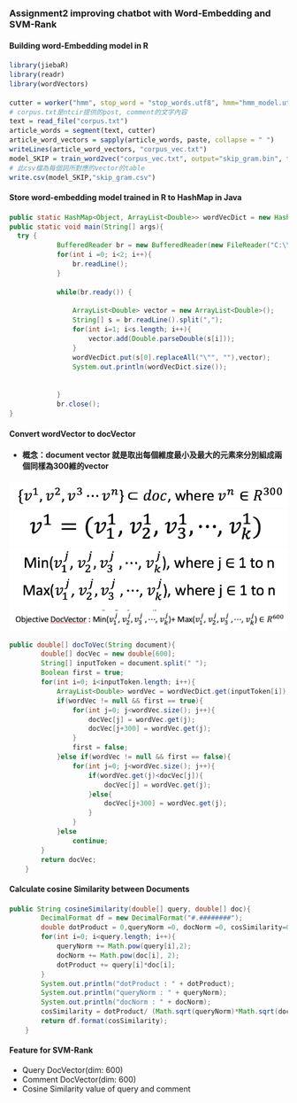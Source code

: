 ### Assignment2 improving chatbot with Word-Embedding and SVM-Rank

#### Building word-Embedding model in R
```R
library(jiebaR)
library(readr)
library(wordVectors)

cutter = worker("hmm", stop_word = "stop_words.utf8", hmm="hmm_model.utf8", bylines = T)
# corpus.txt是ntcir提供的post, comment的文字內容
text = read_file("corpus.txt")
article_words = segment(text, cutter)
article_word_vectors = sapply(article_words, paste, collapse = " ")
writeLines(article_word_vectors, "corpus_vec.txt")
model_SKIP = train_word2vec("corpus_vec.txt", output="skip_gram.bin", threads = 3, vectors=300, window = 7, force = T, min_count = 7)
# 此csv檔為每個詞所對應的vector的table
write.csv(model_SKIP,"skip_gram.csv")
```
#### Store word-embedding model trained in R to HashMap in Java
```java
public static HashMap<Object, ArrayList<Double>> wordVecDict = new HashMap<Object, ArrayList<Double>>();
public static void main(String[] args){
  try {			
			BufferedReader br = new BufferedReader(new FileReader("C:\\Users\\joy\\Desktop\\IEIR\\modelSC.csv"));
			for(int i =0; i<2; i++){
				br.readLine();
			}

			while(br.ready()) {

				ArrayList<Double> vector = new ArrayList<Double>();
				String[] s = br.readLine().split(",");
				for(int i=1; i<s.length; i++){
					vector.add(Double.parseDouble(s[i]));
				}
				wordVecDict.put(s[0].replaceAll("\"", ""),vector);
				System.out.println(wordVecDict.size());


			}
			br.close();
}
```

#### Convert wordVector to docVector
- #### 概念：document vector 就是取出每個維度最小及最大的元素來分別組成兩個同樣為300維的vector
![](figure/a2_1.png)
![](figure/a2_2.png)
![](figure/a2_3.png)
![](figure/a2_4.png)

```Java
public double[] docToVec(String document){
		double[] docVec = new double[600];
		String[] inputToken = document.split(" ");
		Boolean first = true;
		for(int i=0; i<inputToken.length; i++){
			ArrayList<Double> wordVec = wordVecDict.get(inputToken[i]);
			if(wordVec != null && first == true){
				for(int j=0; j<wordVec.size(); j++){
					docVec[j] = wordVec.get(j);
					docVec[j+300] = wordVec.get(j);
				}
				first = false;
			}else if(wordVec != null && first == false){
				for(int j=0; j<wordVec.size(); j++){
					if(wordVec.get(j)<docVec[j]){
						docVec[j] = wordVec.get(j);
					}else{
						docVec[j+300] = wordVec.get(j);
					}
				}
			}else
				continue;
		}
		return docVec;
	}

```

#### Calculate cosine Similarity between Documents

```java
public String cosineSimilarity(double[] query, double[] doc){
		DecimalFormat df = new DecimalFormat("#.########");
		double dotProduct = 0,queryNorm =0, docNorm =0, cosSimilarity=0;
		for(int i=0; i<query.length; i++){
			queryNorm += Math.pow(query[i],2);
			docNorm += Math.pow(doc[i], 2);
			dotProduct += query[i]*doc[i];
		}
		System.out.println("dotProduct : " + dotProduct);
		System.out.println("queryNorm : " + queryNorm);
		System.out.println("docNorm : " + docNorm);
		cosSimilarity = dotProduct/ (Math.sqrt(queryNorm)*Math.sqrt(docNorm));
		return df.format(cosSimilarity);
	}

```
#### Feature for SVM-Rank
- Query DocVector(dim: 600)
- Comment DocVector(dim: 600)
- Cosine Similarity value of query and comment
